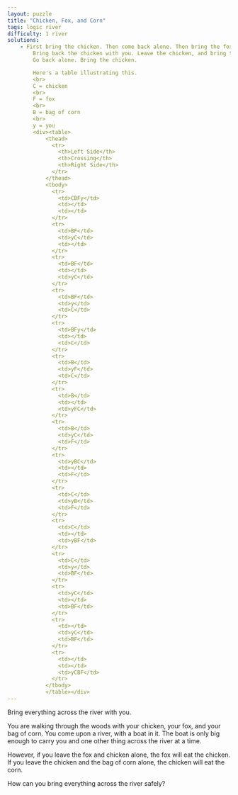 ```yaml
---
layout: puzzle
title: "Chicken, Fox, and Corn"
tags: logic river
difficulty: 1 river
solutions:
    - First bring the chicken. Then come back alone. Then bring the fox.
        Bring back the chicken with you. Leave the chicken, and bring the corn.
        Go back alone. Bring the chicken.

        Here's a table illustrating this.
        <br>
        C = chicken
        <br>
        F = fox
        <br>
        B = bag of corn
        <br>
        y = you
        <div><table>
            <thead>
              <tr>
                <th>Left Side</th>
                <th>Crossing</th>
                <th>Right Side</th>
              </tr>
            </thead>
            <tbody>
              <tr>
                <td>CBFy</td>
                <td></td>
                <td></td>
              </tr>
              <tr>
                <td>BF</td>
                <td>yC</td>
                <td></td>
              </tr>
              <tr>
                <td>BF</td>
                <td></td>
                <td>yC</td>
              </tr>
              <tr>
                <td>BF</td>
                <td>y</td>
                <td>C</td>
              </tr>
              <tr>
                <td>BFy</td>
                <td></td>
                <td>C</td>
              </tr>
              <tr>
                <td>B</td>
                <td>yF</td>
                <td>C</td>
              </tr>
              <tr>
                <td>B</td>
                <td></td>
                <td>yFC</td>
              </tr>
              <tr>
                <td>B</td>
                <td>yC</td>
                <td>F</td>
              </tr>
              <tr>
                <td>yBC</td>
                <td></td>
                <td>F</td>
              </tr>
              <tr>
                <td>C</td>
                <td>yB</td>
                <td>F</td>
              </tr>
              <tr>
                <td>C</td>
                <td></td>
                <td>yBF</td>
              </tr>
              <tr>
                <td>C</td>
                <td>y</td>
                <td>BF</td>
              </tr>
              <tr>
                <td>yC</td>
                <td></td>
                <td>BF</td>
              </tr>
              <tr>
                <td></td>
                <td>yC</td>
                <td>BF</td>
              </tr>
              <tr>
                <td></td>
                <td></td>
                <td>yCBF</td>
              </tr>
            </tbody>
            </table></div>
---
```


Bring everything across the river with you.
<!--more-->

You are walking through the woods with your chicken, your fox, and your bag of corn.
You come upon a river, with a boat in it. The boat is only big enough to carry
you and one other thing across the river at a time.

However, if you leave the fox and chicken alone, the fox will eat the chicken.
If you leave the chicken and the bag of corn alone, the chicken will eat the corn.

How can you bring everything across the river safely?
